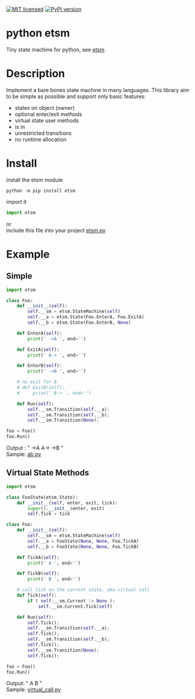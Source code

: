 [![MIT licensed](https://img.shields.io/badge/license-MIT-blue.svg)](LICENSE)
[![PyPI version](https://badge.fury.io/py/etsm.svg)](https://badge.fury.io/py/etsm)

# python etsm
Tiny state machine for python, see [etsm](https://github.com/ethiffeault/etsm)

# Description
Implement a bare bones state machine in many languages. This library aim to be simple as possible and support only basic features: 

- states on object (owner)
- optional enter/exit methods
- virtual state user methods
- is in
- unrestricted transitions
- no runtime allocation

# Install

install the etsm module
```
python -m pip install etsm
```
import it
```python
import etsm
```
or\
include this file into your project [etsm.py](https://github.com/ethiffeault/etsm/blob/main/python/etsm/src/etsm.py)

# Example

## Simple

```python
import etsm

class Foo:
    def __init__(self):
        self.__sm = etsm.StateMachine(self)
        self.__a = etsm.State(Foo.EnterA, Foo.ExitA)
        self.__b = etsm.State(Foo.EnterB, None)

    def EnterA(self):
        print(' ->A ', end='')

    def ExitA(self):
        print(' A-> ', end='')

    def EnterB(self):
        print(' ->B ', end='')

    # no exit for B
    # def ExitB(self):
    #     print(' B-> ', end='')

    def Run(self):
        self.__sm.Transition(self.__a);
        self.__sm.Transition(self.__b);
        self.__sm.Transition(None);

foo = Foo()
foo.Run()
```
Output : " ->A  A->  ->B "\
Sample: [ab.py](https://github.com/ethiffeault/etsm/blob/main/python/sample/ab.py)

## Virtual State Methods

```python
import etsm

class FooState(etsm.State):
    def __init__(self, enter, exit, tick):
        super().__init__(enter, exit)
        self.Tick = tick

class Foo:
    def __init__(self):
        self.__sm = etsm.StateMachine(self)
        self.__a = FooState(None, None, Foo.TickA)
        self.__b = FooState(None, None, Foo.TickB)

    def TickA(self):
        print(' A ', end='')

    def TickB(self):
        print(' B ', end='')

    # call tick on the current state, aka virtual call
    def Tick(self):
        if ( self.__sm.Current != None ):
            self.__sm.Current.Tick(self)

    def Run(self):
        self.Tick();
        self.__sm.Transition(self.__a);
        self.Tick();
        self.__sm.Transition(self.__b);
        self.Tick();
        self.__sm.Transition(None);
        self.Tick();

foo = Foo()
foo.Run()
```
Output: " A  B "\
Sample: [virtual_call.py](https://github.com/ethiffeault/etsm/blob/main/python/sample/virtual_call.py)
